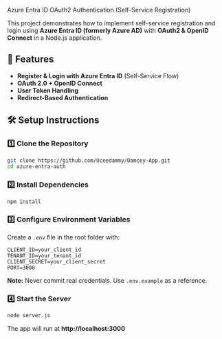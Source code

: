 

 Azure Entra ID OAuth2 Authentication (Self-Service Registration)

This project demonstrates how to implement self-service registration and login using **Azure Entra ID (formerly Azure AD)** with **OAuth2 & OpenID Connect** in a Node.js application.

## 🚀 Features
- **Register & Login with Azure Entra ID** (Self-Service Flow)
- **OAuth 2.0 + OpenID Connect**
- **User Token Handling**
- **Redirect-Based Authentication**

## 🛠 Setup Instructions

### 1️⃣ Clone the Repository
```sh
git clone https://github.com/Uceedammy/Damcey-App.git
cd azure-entra-auth
```

### 2️⃣ Install Dependencies
```sh
npm install
```

### 3️⃣ Configure Environment Variables
Create a `.env` file in the root folder with:
```env
CLIENT_ID=your_client_id
TENANT_ID=your_tenant_id
CLIENT_SECRET=your_client_secret
PORT=3000
```
**Note:** Never commit real credentials. Use `.env.example` as a reference.

### 4️⃣ Start the Server
```sh
node server.js
```
The app will run at **http://localhost:3000**
